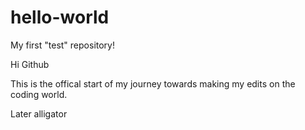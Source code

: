 # hello-world
My first "test" repository!

Hi Github

This is the offical start of my journey towards making my edits on the coding world.

Later alligator
